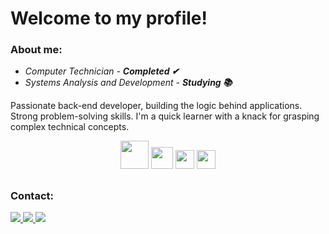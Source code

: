 # Welcome to my profile!

### About me: 
  - <i>Computer Technician - <b>Completed ✔</b></i>
  - <i>Systems Analysis and Development - <b>Studying 📚</b></i>

  Passionate back-end developer, building the logic behind applications. Strong problem-solving skills. I'm a quick learner with a knack for grasping complex technical concepts.

<div align="center">
  <img width="45px" height="45px" src="https://cdn.jsdelivr.net/gh/devicons/devicon@latest/icons/java/java-original.svg" />
  <img width="35px" height="35px" src="https://cdn.jsdelivr.net/gh/devicons/devicon@latest/icons/php/php-original.svg" />
  <img width="30px" height="30px" src="https://cdn.jsdelivr.net/gh/devicons/devicon@latest/icons/c/c-original.svg" />
  <img width="30px" height="30px" src="https://cdn.jsdelivr.net/gh/devicons/devicon@latest/icons/mysql/mysql-original.svg" />
</div>
  
##

### Contact:

  <a href="#" target="_blank">
    <img src="https://img.shields.io/badge/WhatsApp-25D366?style=for-the-badge&logo=whatsapp&logoColor=white">
  </a>
  
  <a href="https://www.instagram.com/eumarcos.e/" target="_blank">
    <img src="https://img.shields.io/badge/Instagram-E4405F?style=for-the-badge&logo=instagram&logoColor=white">
  </a>
  
  <a href="www.linkedin.com/in/eumarcose" target="_blank">
    <img src="https://img.shields.io/badge/LinkedIn-0077B5?style=for-the-badge&logo=linkedin&logoColor=white">
  </a>
